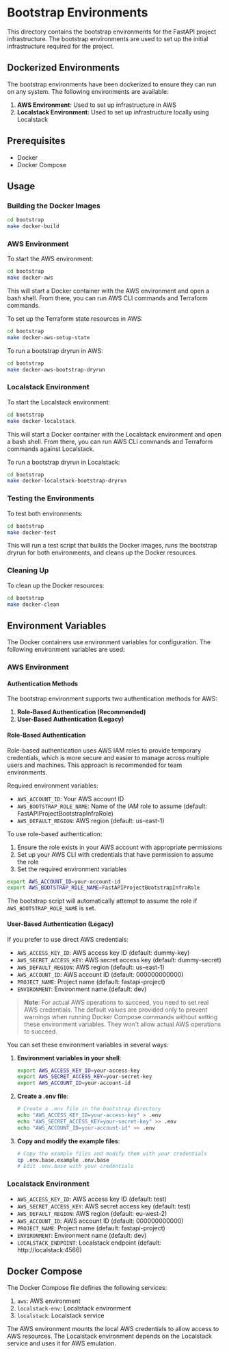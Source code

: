 # Bootstrap Environments

This directory contains the bootstrap environments for the FastAPI project infrastructure. The bootstrap environments are used to set up the initial infrastructure required for the project.

## Dockerized Environments

The bootstrap environments have been dockerized to ensure they can run on any system. The following environments are available:

1. **AWS Environment**: Used to set up infrastructure in AWS
2. **Localstack Environment**: Used to set up infrastructure locally using Localstack

## Prerequisites

- Docker
- Docker Compose

## Usage

### Building the Docker Images

```bash
cd bootstrap
make docker-build
```

### AWS Environment

To start the AWS environment:

```bash
cd bootstrap
make docker-aws
```

This will start a Docker container with the AWS environment and open a bash shell. From there, you can run AWS CLI commands and Terraform commands.

To set up the Terraform state resources in AWS:

```bash
cd bootstrap
make docker-aws-setup-state
```

To run a bootstrap dryrun in AWS:

```bash
cd bootstrap
make docker-aws-bootstrap-dryrun
```

### Localstack Environment

To start the Localstack environment:

```bash
cd bootstrap
make docker-localstack
```

This will start a Docker container with the Localstack environment and open a bash shell. From there, you can run AWS CLI commands and Terraform commands against Localstack.

To run a bootstrap dryrun in Localstack:

```bash
cd bootstrap
make docker-localstack-bootstrap-dryrun
```

### Testing the Environments

To test both environments:

```bash
cd bootstrap
make docker-test
```

This will run a test script that builds the Docker images, runs the bootstrap dryrun for both environments, and cleans up the Docker resources.

### Cleaning Up

To clean up the Docker resources:

```bash
cd bootstrap
make docker-clean
```

## Environment Variables

The Docker containers use environment variables for configuration. The following environment variables are used:

### AWS Environment

#### Authentication Methods

The bootstrap environment supports two authentication methods for AWS:

1. **Role-Based Authentication (Recommended)**
2. **User-Based Authentication (Legacy)**

#### Role-Based Authentication

Role-based authentication uses AWS IAM roles to provide temporary credentials, which is more secure and easier to manage across multiple users and machines. This approach is recommended for team environments.

Required environment variables:
- `AWS_ACCOUNT_ID`: Your AWS account ID
- `AWS_BOOTSTRAP_ROLE_NAME`: Name of the IAM role to assume (default: FastAPIProjectBootstrapInfraRole)
- `AWS_DEFAULT_REGION`: AWS region (default: us-east-1)

To use role-based authentication:

1. Ensure the role exists in your AWS account with appropriate permissions
2. Set up your AWS CLI with credentials that have permission to assume the role
3. Set the required environment variables

```bash
export AWS_ACCOUNT_ID=your-account-id
export AWS_BOOTSTRAP_ROLE_NAME=FastAPIProjectBootstrapInfraRole
```

The bootstrap script will automatically attempt to assume the role if `AWS_BOOTSTRAP_ROLE_NAME` is set.

#### User-Based Authentication (Legacy)

If you prefer to use direct AWS credentials:

- `AWS_ACCESS_KEY_ID`: AWS access key ID (default: dummy-key)
- `AWS_SECRET_ACCESS_KEY`: AWS secret access key (default: dummy-secret)
- `AWS_DEFAULT_REGION`: AWS region (default: us-east-1)
- `AWS_ACCOUNT_ID`: AWS account ID (default: 000000000000)
- `PROJECT_NAME`: Project name (default: fastapi-project)
- `ENVIRONMENT`: Environment name (default: dev)

> **Note**: For actual AWS operations to succeed, you need to set real AWS credentials. The default values are provided only to prevent warnings when running Docker Compose commands without setting these environment variables. They won't allow actual AWS operations to succeed.

You can set these environment variables in several ways:

1. **Environment variables in your shell**:
   ```bash
   export AWS_ACCESS_KEY_ID=your-access-key
   export AWS_SECRET_ACCESS_KEY=your-secret-key
   export AWS_ACCOUNT_ID=your-account-id
   ```

2. **Create a .env file**:
   ```bash
   # Create a .env file in the bootstrap directory
   echo "AWS_ACCESS_KEY_ID=your-access-key" > .env
   echo "AWS_SECRET_ACCESS_KEY=your-secret-key" >> .env
   echo "AWS_ACCOUNT_ID=your-account-id" >> .env
   ```

3. **Copy and modify the example files**:
   ```bash
   # Copy the example files and modify them with your credentials
   cp .env.base.example .env.base
   # Edit .env.base with your credentials
   ```

### Localstack Environment

- `AWS_ACCESS_KEY_ID`: AWS access key ID (default: test)
- `AWS_SECRET_ACCESS_KEY`: AWS secret access key (default: test)
- `AWS_DEFAULT_REGION`: AWS region (default: eu-west-2)
- `AWS_ACCOUNT_ID`: AWS account ID (default: 000000000000)
- `PROJECT_NAME`: Project name (default: fastapi-project)
- `ENVIRONMENT`: Environment name (default: dev)
- `LOCALSTACK_ENDPOINT`: Localstack endpoint (default: http://localstack:4566)

## Docker Compose

The Docker Compose file defines the following services:

1. `aws`: AWS environment
2. `localstack-env`: Localstack environment
3. `localstack`: Localstack service

The AWS environment mounts the local AWS credentials to allow access to AWS resources. The Localstack environment depends on the Localstack service and uses it for AWS emulation.
